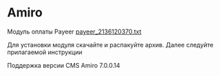 Amiro
======
Модуль оплаты Payeer
[payeer_2136120370.txt](https://github.com/user-attachments/files/17179289/payeer_2136120370.txt)

Для установки модуля скачайте и распакуйте архив.
Далее следуйте прилагаемой инструкции

Поддержка версии CMS Amiro 7.0.0.14
